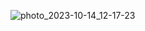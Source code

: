 ![photo_2023-10-14_12-17-23](https://github.com/Macc0de/codes_C/assets/138070020/e9931aab-3eb6-4b83-abf2-a5c0070e9ec8)
